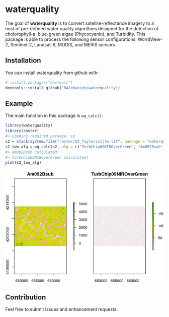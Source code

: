 
<!-- README.md is generated from README.Rmd. Please edit that file -->
waterquality
============

The goal of **waterquality** is to convert satellite-reflectance imagery to a host of pre-defined water quality algorithms designed for the detection of cholorophyll-a, blue-green algae (Phycocyanin), and Turbidity. This package is able to process the following sensor configurations: WorldView-2, Sentinel-2, Landsat-8, MODIS, and MERIS sensors.

Installation
------------

You can install waterquality from github with:

``` r
# install.packages("devtools")
devtools::install_github("RAJohansen/waterquality")
```

Example
-------

The main function in this package is `wq_calc()`:

``` r
library(waterquality)
library(raster)
#> Loading required package: sp
s2 = stack(system.file("raster/S2_Taylorsville.tif", package = "waterquality"))
s2_two_alg = wq_calc(s2, alg = c("TurbChip09NIROverGreen", "Am092Bsub"), sat = "sentinel2")
#> Am092Bsub calculated!
#> TurbChip09NIROverGreen calculated!
plot(s2_two_alg)
```

![](man/figures/README-example-1.png)

Contribution
------------

Feel free to submit issues and enhancement requests.
